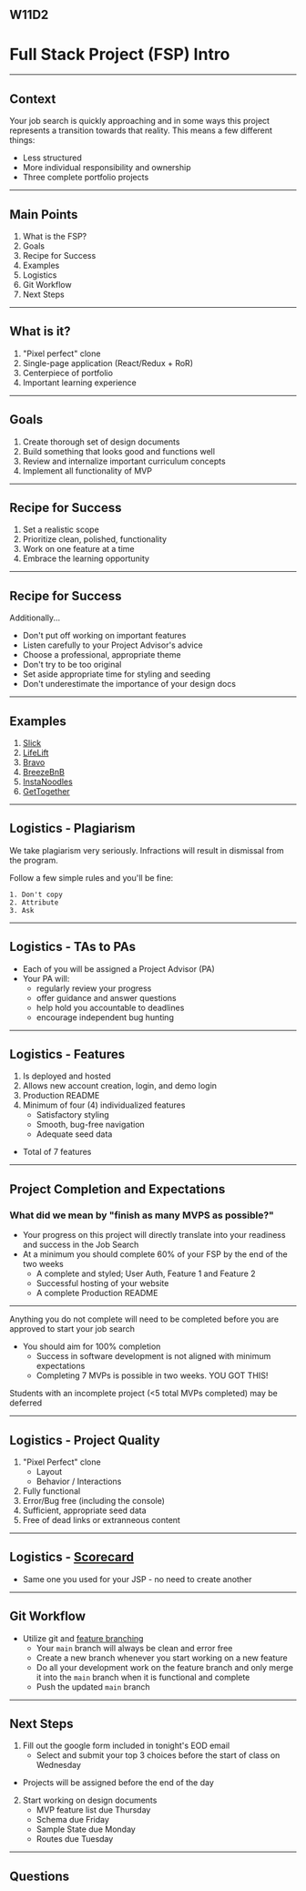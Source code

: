## W11D2
# Full Stack Project (FSP) Intro

---

## Context

Your job search is quickly approaching and in some ways this project represents a transition towards that reality. This means a few different things:

* Less structured
* More individual responsibility and ownership
* Three complete portfolio projects

---

## Main Points

1. What is the FSP?
2. Goals
3. Recipe for Success
4. Examples
5. Logistics 
6. Git Workflow
7. Next Steps

---

## What is it?

1. "Pixel perfect" clone
2. Single-page application (React/Redux + RoR)
3. Centerpiece of portfolio
4. Important learning experience

---

## Goals

1. Create thorough set of design documents
2. Build something that looks good and functions well 
3. Review and internalize important curriculum concepts
4. Implement all functionality of MVP

---

## Recipe for Success

1. Set a realistic scope
2. Prioritize clean, polished, functionality
3. Work on one feature at a time
4. Embrace the learning opportunity

---

## Recipe for Success

Additionally...
- Don't put off working on important features
- Listen carefully to your Project Advisor's advice
- Choose a professional, appropriate theme
- Don't try to be too original
- Set aside appropriate time for styling and seeding
- Don't underestimate the importance of your design docs

---

## Examples

1. [Slick](https://slick-x3v8.onrender.com/)
1. [LifeLift](https://lifeliftcoffee.onrender.com/)
1. [Bravo](https://bravo.onrender.com/)
1. [BreezeBnB](https://breezebnb.onrender.com/)
1. [InstaNoodles](https://instanoodles.herokuapp.com/)
1. [GetTogether](https://get-together-and.herokuapp.com/)

---

## Logistics - Plagiarism 

We take plagiarism very seriously. Infractions will result in dismissal from the program.

Follow a few simple rules and you'll be fine:

	1. Don't copy
	2. Attribute
	3. Ask

---

## Logistics - TAs to PAs 

+ Each of you will be assigned a Project Advisor (PA)
+ Your PA will:
	+ regularly review your progress
  + offer guidance and answer questions
  + help hold you accountable to deadlines
  + encourage independent bug hunting
  
---

## Logistics - Features

1. Is deployed and hosted
2. Allows new account creation, login, and demo login
3. Production README
4. Minimum of four (4) individualized features
   - Satisfactory styling
   - Smooth, bug-free navigation
   - Adequate seed data
* Total of 7 features

---

## Project Completion and Expectations
### What did we mean by "finish as many MVPS as possible?"

- Your progress on this project will directly translate into your readiness and success in the Job Search
- At a minimum you should complete 60% of your FSP by the end of the two weeks
  - A complete and styled; User Auth, Feature 1 and Feature 2
  - Successful hosting of your website
  - A complete Production README

---

Anything you do not complete will need to be completed before you are approved to start your job search
- You should aim for 100% completion
  - Success in software development is not aligned with minimum expectations
  - Completing 7 MVPs is possible in two weeks. YOU GOT THIS!

Students with an incomplete project (<5 total MVPs completed) may be deferred

---

## Logistics - Project Quality

1. "Pixel Perfect" clone
	- Layout
	- Behavior / Interactions
2. Fully functional
3. Error/Bug free (including the console)
4. Sufficient, appropriate seed data
5. Free of dead links or extranneous content

---

## Logistics - [Scorecard](https://docs.google.com/spreadsheets/d/1mpc1eArqplVtNakIcgSFHGGEKbFCiRTnOc7d2QUGwW0/edit#gid=1764138542)

* Same one you used for your JSP - no need to create another

---

## Git Workflow

+ Utilize git and [feature branching](https://www.atlassian.com/git/tutorials/comparing-workflows/feature-branch-workflow)
	- Your `main` branch will always be clean and error free
  - Create a new branch whenever you start working on a new feature
  - Do all your development work on the feature branch and only merge it into the `main` branch when it is functional and complete
  - Push the updated `main` branch

---

## Next Steps

1. Fill out the google form included in tonight's EOD email
	* Select and submit your top 3 choices before the start of class on Wednesday
  * Projects will be assigned before the end of the day
2. Start working on design documents
	* MVP feature list due Thursday
	* Schema due Friday
	* Sample State due Monday
	* Routes due Tuesday

---

## Questions